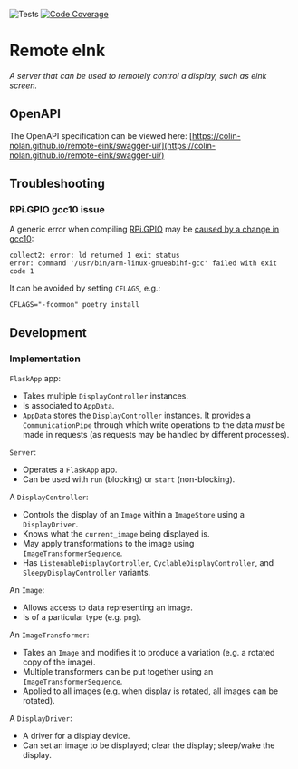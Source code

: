 ![Tests](https://github.com/colin-nolan/remote-eink/actions/workflows/main.yml/badge.svg)
[![Code Coverage](https://codecov.io/gh/colin-nolan/remote-eink/branch/master/graph/badge.svg)](https://codecov.io/gh/colin-nolan/remote-eink)

# Remote eInk
_A server that can be used to remotely control a display, such as eink screen._

## OpenAPI
The OpenAPI specification can be viewed here:
[https://colin-nolan.github.io/remote-eink/swagger-ui/](https://colin-nolan.github.io/remote-eink/swagger-ui/)


## Troubleshooting
### RPi.GPIO gcc10 issue
A generic error when compiling [RPi.GPIO](https://pypi.org/project/RPi.GPIO/) may be
[caused by a change in gcc10](https://forum.manjaro.org/t/pip-install-rpi-gpio-fail/25788/5):
``` 
collect2: error: ld returned 1 exit status
error: command '/usr/bin/arm-linux-gnueabihf-gcc' failed with exit code 1
```
It can be avoided by setting `CFLAGS`, e.g.:
```
CFLAGS="-fcommon" poetry install
```


## Development
### Implementation
`FlaskApp` app:
- Takes multiple `DisplayController` instances.
- Is associated to `AppData`.
- `AppData` stores the `DisplayController` instances. It provides a `CommunicationPipe` through which write operations
  to the data _must_ be made in requests (as requests may be handled by different processes). 

`Server`:
- Operates a `FlaskApp` app.
- Can be used with `run` (blocking) or `start` (non-blocking).

A `DisplayController`:
- Controls the display of an `Image` within a `ImageStore` using a `DisplayDriver`. 
- Knows what the `current_image` being displayed is.
- May apply transformations to the image using `ImageTransformerSequence`.
- Has `ListenableDisplayController`, `CyclableDisplayController`, and `SleepyDisplayController`
  variants.

An `Image`:
- Allows access to data representing an image.
- Is of a particular type (e.g. `png`).

An `ImageTransformer`:
- Takes an `Image` and modifies it to produce a variation (e.g. a rotated copy of the image).
- Multiple transformers can be put together using an `ImageTransformerSequence`.
- Applied to all images (e.g. when display is rotated, all images can be rotated).

A `DisplayDriver`:
- A driver for a display device.
- Can set an image to be displayed; clear the display; sleep/wake the display.

